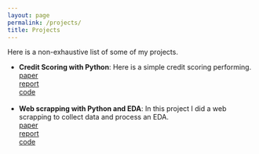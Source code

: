 ```yaml
---
layout: page
permalink: /projects/
title: Projects
---
```


Here is a non-exhaustive list of some of my projects.

<ul>
	<li>
		<b>Credit Scoring with Python</b>: Here is a simple credit scoring performing.<br>
		<a href="Python_machine_learning.ipynb"><div class="color-button">paper</div></a><a href="Python_machine_learning.ipynb"><div class="color-button">report</div></a><a href=""><div class="color-button">code</div></a>
	</li><br>
	<li>
		<b>Web scrapping with Python and EDA</b>: In this project I did a web scrapping to collect data and process an EDA. <br>
		<a href=""><div class="color-button">paper</div></a><a href="Tanguy_data_engineer_test.py"><div class="color-button">report</div></a><a href=""><div class="color-button">code</div></a>
	</li><br>

</ul>